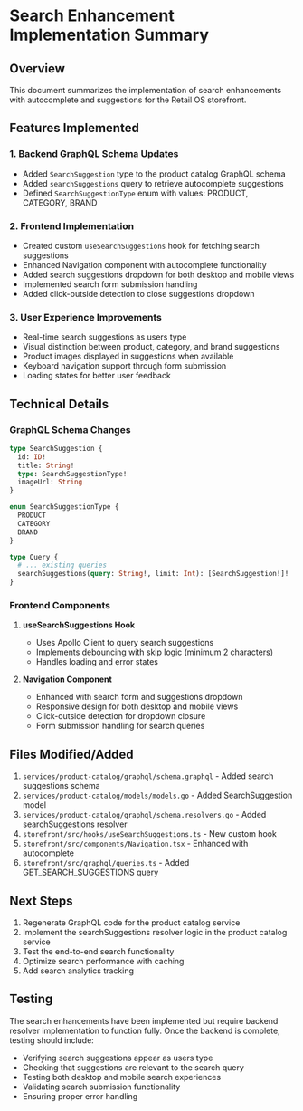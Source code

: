 # Search Enhancement Implementation Summary

## Overview
This document summarizes the implementation of search enhancements with autocomplete and suggestions for the Retail OS storefront.

## Features Implemented

### 1. Backend GraphQL Schema Updates
- Added `SearchSuggestion` type to the product catalog GraphQL schema
- Added `searchSuggestions` query to retrieve autocomplete suggestions
- Defined `SearchSuggestionType` enum with values: PRODUCT, CATEGORY, BRAND

### 2. Frontend Implementation
- Created custom `useSearchSuggestions` hook for fetching search suggestions
- Enhanced Navigation component with autocomplete functionality
- Added search suggestions dropdown for both desktop and mobile views
- Implemented search form submission handling
- Added click-outside detection to close suggestions dropdown

### 3. User Experience Improvements
- Real-time search suggestions as users type
- Visual distinction between product, category, and brand suggestions
- Product images displayed in suggestions when available
- Keyboard navigation support through form submission
- Loading states for better user feedback

## Technical Details

### GraphQL Schema Changes
```graphql
type SearchSuggestion {
  id: ID!
  title: String!
  type: SearchSuggestionType!
  imageUrl: String
}

enum SearchSuggestionType {
  PRODUCT
  CATEGORY
  BRAND
}

type Query {
  # ... existing queries
  searchSuggestions(query: String!, limit: Int): [SearchSuggestion!]!
}
```

### Frontend Components
1. **useSearchSuggestions Hook**
   - Uses Apollo Client to query search suggestions
   - Implements debouncing with skip logic (minimum 2 characters)
   - Handles loading and error states

2. **Navigation Component**
   - Enhanced with search form and suggestions dropdown
   - Responsive design for both desktop and mobile views
   - Click-outside detection for dropdown closure
   - Form submission handling for search queries

## Files Modified/Added
1. `services/product-catalog/graphql/schema.graphql` - Added search suggestions schema
2. `services/product-catalog/models/models.go` - Added SearchSuggestion model
3. `services/product-catalog/graphql/schema.resolvers.go` - Added searchSuggestions resolver
4. `storefront/src/hooks/useSearchSuggestions.ts` - New custom hook
5. `storefront/src/components/Navigation.tsx` - Enhanced with autocomplete
6. `storefront/src/graphql/queries.ts` - Added GET_SEARCH_SUGGESTIONS query

## Next Steps
1. Regenerate GraphQL code for the product catalog service
2. Implement the searchSuggestions resolver logic in the product catalog service
3. Test the end-to-end search functionality
4. Optimize search performance with caching
5. Add search analytics tracking

## Testing
The search enhancements have been implemented but require backend resolver implementation to function fully. Once the backend is complete, testing should include:
- Verifying search suggestions appear as users type
- Checking that suggestions are relevant to the search query
- Testing both desktop and mobile search experiences
- Validating search submission functionality
- Ensuring proper error handling